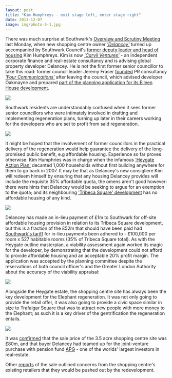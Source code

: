 ```yaml
---
layout: post
title: "Kim Humphreys - exit stage left, enter stage right"
date: 2013-12-07
image: img/photo-5-1.jpg
---
```

There was much surprise at Southwark's [Overview and Scrutiny Meeting](https://moderngov.southwark.gov.uk/ieListDocuments.aspx?CId=308&MId=4593&Ver=4) last Monday, when new shopping centre owner _['Delancey'](https://www.delancey.com/about.html)_ turned up accompanied by Southwark Council's [former deputy leader and head of housing](https://www.linkedin.com/pub/kim-humphreys/5/312/a34) Kim Humphreys. Kim is now _['Carvil Ventures'](https://carvil-ventures.co.uk/)_ - an independent corporate finance and real-estate consultancy and is advising global property developer Delancey. He is not the first former senior councillor to take this road: former council leader Jeremy Fraser [founded](https://www.southwarknews.co.uk/00,news,10971,440,00.htm) PR consultancy _['Four Communications'](https://www.fourcommunications.com/)_ after leaving the council, which advised developer Oakmayne and prepared [part of the planning application for its Eileen House development](https://planningonline.southwark.gov.uk/DocsOnline/Documents/42382_1.pdf).

![](https://www.southwarknews.co.uk/uploads/Kim-humphreys-203x152.jpg)
 
Southwark residents are understandably confused when it sees former senior councillors who were intimately involved in drafting and implementing regeneration plans, turning up later in their careers working for the developers who are set to profit from said regeneration. 

![](https://crappistmartin.github.io/images/lbskleptocracy.png)

It might be hoped that the involvement of former councillors in the practical delivery of the regeneration would help guarantee the delivery of the long-promised public benefit, e.g affordable housing. Experience so far proves otherwise: Kim Humphries was in charge when the infamous ['Heygate Action Plan'](https://youtu.be/E9-cfAdGiFA) decanted 1,000 households without first building anywhere for them to go back in 2007. It may be that as Delancey's new consigliere Kim will redeem himself by ensuring that any housing Delancey provides will include the requisite 35% affordable quota, the omens aren't good however: there were hints that Delancey would be seeking to argue for an exemption to the quota; and its neighbouring ['Tribeca Square' development](https://www.london-se1.co.uk/news/view/7208) has no affordable housing of any kind. 

![](https://crappistmartin.github.io/images/affordablehousingspg.png)

Delancey has made an in-lieu payment of £1m to Southwark for off-site affordable housing provision in relation to its Tribeca Square development, but this is a fraction of the £52m that should have been paid had [Southwark's tariff](/images/affordablehousingspg.pdf) for in-lieu payments been adhered to - £100,000 per room x 527 habitable rooms (35% of Tribeca Square total). As with the Heygate outline masterplan, a viability assessment again worked its magic for the developer, by demonstrating that the development could not afford to provide affordable housing and an acceptable 20% profit margin. The application was accepted by the planning committee despite the reservations of both council officer's and the Greater London Authority about the accuracy of the viability appraisal:

![](https://crappistmartin.github.io/images/gla.jpg)


Alongside the Heygate estate, the shopping centre site has always been the key development for the Elephant regeneration. It was not only going to provide the retail offer, it was also going to provide a civic space similar in size to Trafalgar Square that was to attract new people with more money to the Elephant; as such it is a key driver of the gentrification the regeneration entails.    

![](https://www.london-se1.co.uk/news/imageuploads/1311085254_80.177.117.97.jpg)

It was [confirmed](https://www.london-se1.co.uk/news/view/7238) that the sale price of the 3.5 acre shopping centre site was £80m, and that buyer Delancey had teamed up for the joint-venture purchase with pension fund [APG](https://www.apg.nl/apgsite/pages/english/services/asset-management/responsible-investing/real-estate.asp) - one of the worlds' largest investors in real-estate.

Other [reports](https://www.london-se1.co.uk/news/view/7258) of the sale outlined concerns from the shopping centre's existing retailers that they would be pushed out by the redevelopment.







